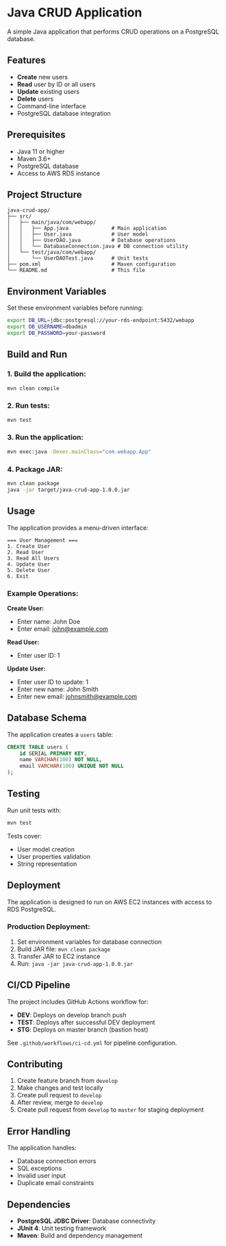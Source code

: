 # Java CRUD Application

A simple Java application that performs CRUD operations on a PostgreSQL database.

## Features

- **Create** new users
- **Read** user by ID or all users
- **Update** existing users
- **Delete** users
- Command-line interface
- PostgreSQL database integration

## Prerequisites

- Java 11 or higher
- Maven 3.6+
- PostgreSQL database
- Access to AWS RDS instance

## Project Structure

```
java-crud-app/
├── src/
│   ├── main/java/com/webapp/
│   │   ├── App.java              # Main application
│   │   ├── User.java             # User model
│   │   ├── UserDAO.java          # Database operations
│   │   └── DatabaseConnection.java # DB connection utility
│   └── test/java/com/webapp/
│       └── UserDAOTest.java      # Unit tests
├── pom.xml                       # Maven configuration
└── README.md                     # This file
```

## Environment Variables

Set these environment variables before running:

```bash
export DB_URL=jdbc:postgresql://your-rds-endpoint:5432/webapp
export DB_USERNAME=dbadmin
export DB_PASSWORD=your-password
```

## Build and Run

### 1. Build the application:
```bash
mvn clean compile
```

### 2. Run tests:
```bash
mvn test
```

### 3. Run the application:
```bash
mvn exec:java -Dexec.mainClass="com.webapp.App"
```

### 4. Package JAR:
```bash
mvn clean package
java -jar target/java-crud-app-1.0.0.jar
```

## Usage

The application provides a menu-driven interface:

```
=== User Management ===
1. Create User
2. Read User
3. Read All Users
4. Update User
5. Delete User
6. Exit
```

### Example Operations:

**Create User:**
- Enter name: John Doe
- Enter email: john@example.com

**Read User:**
- Enter user ID: 1

**Update User:**
- Enter user ID to update: 1
- Enter new name: John Smith
- Enter new email: johnsmith@example.com

## Database Schema

The application creates a `users` table:

```sql
CREATE TABLE users (
    id SERIAL PRIMARY KEY,
    name VARCHAR(100) NOT NULL,
    email VARCHAR(100) UNIQUE NOT NULL
);
```

## Testing

Run unit tests with:
```bash
mvn test
```

Tests cover:
- User model creation
- User properties validation
- String representation

## Deployment

The application is designed to run on AWS EC2 instances with access to RDS PostgreSQL.

### Production Deployment:
1. Set environment variables for database connection
2. Build JAR file: `mvn clean package`
3. Transfer JAR to EC2 instance
4. Run: `java -jar java-crud-app-1.0.0.jar`

## CI/CD Pipeline

The project includes GitHub Actions workflow for:
- **DEV**: Deploys on develop branch push
- **TEST**: Deploys after successful DEV deployment
- **STG**: Deploys on master branch (bastion host)

See `.github/workflows/ci-cd.yml` for pipeline configuration.

## Contributing

1. Create feature branch from `develop`
2. Make changes and test locally
3. Create pull request to `develop`
4. After review, merge to `develop`
5. Create pull request from `develop` to `master` for staging deployment

## Error Handling

The application handles:
- Database connection errors
- SQL exceptions
- Invalid user input
- Duplicate email constraints

## Dependencies

- **PostgreSQL JDBC Driver**: Database connectivity
- **JUnit 4**: Unit testing framework
- **Maven**: Build and dependency management